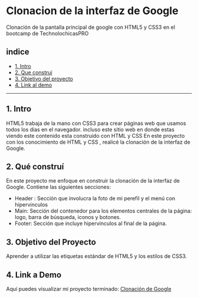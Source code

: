 # Clonacion de la interfaz de Google
Clonación de la pantalla principal de google con HTML5 y CSS3 en el bootcamp de TechnolochicasPRO 
## **indice**

* [1. Intro](#)
* [2. Que construí](#)
* [3. Objetivo del proyecto](#)
* [4. Link al demo](#)

****
## 1. Intro 

HTML5 trabaja de la mano con CSS3 para crear páginas web que usamos todos los dias en el navegador.
incluso este sitio web en donde estas viendo este contenido esta construido con HTML y CSS
En este proyecto con los conocimiento de HTML y CSS , realicé la clonación de la interfaz de Google. 

## 2. Qué construí 

En este proyecto me enfoque en construir la clonación de la interfaz de Google. Contiene las siguientes secciones:

* Header : Sección que involucra la foto de mi perefil y el menú con hipervinculos 
* Main: Sección del contenedor para los elementos centrales de la página: logo, barra de búsqueda, iconos y botones. 
* Footer: Sección que incluye hipervínculos al final de la página.

## 3. Objetivo del Proyecto
Aprender a utilizar las etiquetas estándar de HTML5 y los estilos de CSS3.

## 4. Link a Demo
Aquí puedes visualizar mi proyecto terminado: [Clonación de Google](#)


